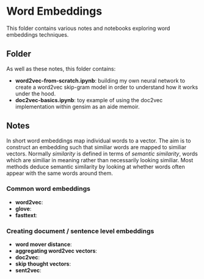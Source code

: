 # Word Embeddings

This folder contains various notes and notebooks exploring word embeddings techniques.

## Folder
As well as these notes, this folder contains:
* **word2vec-from-scratch.ipynb**: building my own neural network to create a word2vec skip-gram model in order to understand how it works under the hood.
* **doc2vec-basics.ipynb**: toy example of using the doc2vec implementation within gensim as an aide memoir.

## Notes
In short word embeddings map individual words to a vector. The aim is to construct an embedding such that similiar words are mapped to similiar vectors. 
Normally *similarity* is defined in terms of *semantic similarity*, words which are similiar in meaning rather than necessarily looking similiar. Most 
methods deduce semantic similarity by looking at whether words often appear with the same words around them.


### Common word embeddings
* **word2vec**:
* **glove**:
* **fasttext**: 


### Creating document / sentence level embeddings
* **word mover distance**:
* **aggregating word2vec vectors**:
* **doc2vec**:
* **skip thought vectors**:
* **sent2vec**: 

